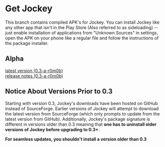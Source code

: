 # Get Jockey
This branch contains compiled APK's for Jockey. You can install Jockey like any other app that isn't in the Play Store (Also referred to as sideloading) -- just enable installation of applications from "Unknown Sources" in settings, open the APK on your phone like a regular file and follow the instructions of the package installer.

## Alpha
[latest version (0.3-a-r0m0b)](https://raw.githubusercontent.com/marverenic/Jockey/build/alpha/0.3/milestone0/jockey_0.3-alpha-r0m0b.apk)  
[release notes (0.3-a-r0m0b)](https://raw.githubusercontent.com/marverenic/Jockey/build/alpha/0.3/milestone0/jockey_0.3-alpha-r0m0b.txt)

## Notice About Versions Prior to 0.3
Starting with version 0.3, Jockey's downloads have been hosted on GitHub instead of SourceForge. Earlier versions of Jockey will attempt to download the latest version from SourceForge (which only prompts to update from the latest version from GitHub). Additionally, Jockey's package signature is different in versions older than 0.3 meaning that **one has to uninstall older versions of Jockey before upgrading to 0.3+**.

**For seamless updates, you shouldn't install a version older than 0.3**